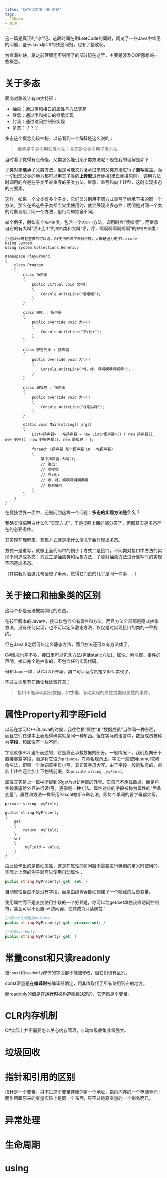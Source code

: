 ```yaml
---
title: 'C#杂记之陆：真·杂记'
tags:
- CSharp
- 笔记
---
```


这一篇是真正的“杂”记。这段时间在刷LeetCode的同时，阅览了一些Java中常见的问题，鉴于Java与C#的殊途同归，也有了些收获。

为查漏补缺，将之前理解还不够明了的部分记在这里，主要是涉及OOP思想的一些概念。

# 关于多态

面向对象设计有四大特征：

- 抽象：通过类和接口的属性与方法实现
- 继承：通过类和接口的继承实现
- 封装：通过访问控制符实现
- 多态：？？？

多态这个概念比较神秘。以前看到一个解释是这么说的：

> 继承是子类引用父类方法；多态是父类引用子类方法。

当时看了觉得有点奇怪，父类怎么能引用子类方法呢？现在我的理解是如下：

子类对象**继承**了父类方法，但是可能又对继承过来的父类方法进行了**重写**覆盖。而一切出现父类的地方都可以用其子类**向上转型**进行替换(里氏替换原则)，调用方法时调用的会是在子类里被重写的子类方法。继承、重写和向上转型，这时实现多态的三要素。

这样，如果一个父类有多个子类，它们又分别用不同方式重写了继承下来的同一个方法，那么在把这些子类都当父类使用时，就会展现出多态性：明明是对同一个类的对象调用了同一个方法，但行为却完全不同。

举个例子，假如有个`扬声器`类，包含一个`大叫()`方法，调用时会“嘤嘤嘤”；而继承自它的有大叫“洒↓比↑”的`喇叭`类和大叫“哼，哼，啊啊啊啊啊啊啊”的`野兽先辈`类：

```CSharp
//这段代码甚至真的可以跑，C#支持用汉字做标识符，大概是因为用了Unicode
using System;
using System.Collections.Generic;

namespace PlayGround
{
    class Program
    {
        class 扬声器
        {
            public virtual void 大叫()
            {
                Console.WriteLine("嘤嘤嘤");
            }
        }

        class 喇叭 : 扬声器
        {
            public override void 大叫()
            {
                Console.WriteLine("洒↓比↑");
            }
        }

        class 野兽先辈 : 扬声器
        {
            public override void 大叫()
            {
                Console.WriteLine("哼，哼，啊啊啊啊啊啊啊");
            }
        }

        class 屑狐狸 : 扬声器
        {
            public override void 大叫()
            {
                Console.WriteLine("我系猫咪");
            }
        }

        static void Main(string[] args)
        {
            List<扬声器> 一堆扬声器 = new List<扬声器>() { new 扬声器(), new 喇叭(), new 野兽先辈(), new 屑狐狸() };

            foreach (扬声器 某个扬声器 in 一堆扬声器)
            {
                某个扬声器.大叫();
                // 输出：
                // 嘤嘤嘤
                // 洒↓比↑
                // 哼，哼，啊啊啊啊啊啊啊
                // 我系猫咪
            }
        }
    }
}
```

在竞技世界一面中，还被问到这样一个问题：**多态的实现方法是什么？**

我确实没搞明白什么叫“实现方式”，于是按照上面的部分答了，但那其实是多态存在的必要条件。

其实现在理解来，实现方式就是指什么情况下会体现出多态。

方式一是重写，就像上面代码中的例子；方式二是接口，不同类对接口中方法的实现不同造成多态；方式三是抽象类和抽象方法，子类对抽象方法进行重写时的实现不同造成多态。

（其实我对着这几句话想了半天，觉得它们说的几乎是同一件事……）

# 关于接口和抽象类的区别

这两个都是无法被实例化的东西。

在较早版本的Java中，接口仅包含公有属性和方法，而且方法全部都是隐式抽象方法，没有任何实现，也不可以定义静态方法，仅仅是对实现接口的类的一种规约。

但在Java 8之后可以定义静态方法，而且方法还可以有方法体了。

C#情况也差不多，接口里可以包含方法(包括static方法)、属性、索引器、事件的声明。接口完全是抽象的，不包含任何实现代码。

但和Java一样，从C# 8.0开始，接口可以为成员定义默认实现了。

不过文档里有句话让我比较在意：

> 接口不能声明实例数据，如**字段**、自动实现的属性或类似属性的事件。

# 属性Property和字段Field

以前在学习C++和Java的时候，我往往把“属性”和“数据成员”当作同一种东西，而且它们在课本上表现得确实就是同一种东西。但在实际的语言中，数据成员被称为**字段**，和属性有一些不同。

字段就像SQL里所表述的，它是真正承载数据的部分。一般情况下，我们趋向于不直接暴露字段，而是将它设为`private`。在命名规范上，字段一般使用camel驼峰命名法，即第一个单词首字母小写，其它首字母大写。由于字段一般是私有的，命名上往往还会加上下划线前缀，如`private string _myField`。

属性其实是上一篇中所提到的get/set访问器的外壳。它自己不承载数据，而是将字段暴露给外界进行读/写，更像是一种方法。属性对应的字段被称为属性的“后备变量”。属性和方法一样采用Pascal帕斯卡命名法，即每个单词的首字母都大写。

```CSharp
private string _myField;

public string MyProperty
{
    get
    {
        return _myField;
    }
    set
    {
        _myField = value;
    }
}
```

由此延伸出的是自动属性，这是在属性的访问器不需要进行特别的定义时使用的。实际上上面的例子就可以使用自动属性：

```C#
public string MyProperty{ get; set; }
```

自动属性当然不是没有字段，而是由编译器自动创建了一个隐藏的后备变量。

使用属性而不是直接使用字段的一个好处是，你可以给get/set单独设置访问控制符，甚至可以不设置set访问器，使其成为只读属性：

```C#
//使set访问器为private
public string MyProperty{ get; private set; }

//实现readonly
public string MyProperty{ get; }
```

# 常量const和只读readonly

被`const`和`readonly`修饰的字段都不能被修改，但它们也有区别。

const常量是在**编译时**被编译器确定，用其值取代了所有使用到它的地方。

而readonly的值是在**运行时**被构造函数决定的，它仍然是个变量。

# CLR内存机制

C#实际上并不需要怎么关心内存管理，自动垃圾收集非常强大。

# 垃圾回收



# 指针和引用的区别

指针是一个变量，只不过这个变量存储的是一个地址，指向内存的一个存储单元；而引用跟原来的变量实质上是同一个东西，只不过是原变量的一个别名而已。


# 异常处理



# 生命周期



# using


